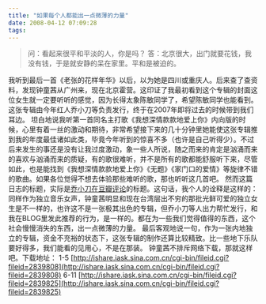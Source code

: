 ```yaml
---
title: "如果每个人都能出一点微薄的力量"
date: 2008-04-12 07:09:28
tags:
---
```


> 问：看起来很平和平淡的人，你是吗？ 答：北京很大，出门就要花钱，我没有钱，于是就安静的呆在家里。平和是被迫的。

我听到最后一首《老张的花样年华》以后，以为她是四川或重庆人。后来查了查资料，发现钟童茜从广州来，现在北京霍营。这印证了我最初看到这个专辑的封面这位女生就一定要听听的感觉，因为长得太象陈敏同学了，希望陈敏同学也能看到。这张专辑由今年红人乔小刀等负责发行，终于在2007年即将过去的时候带到我们耳边。 坦白地说我听第一首同名主打歌《我想深情款款地爱上你》内向版的时候，心里有着一丝的激动和期待，非常希望接下来的几十分钟里她能使这张专辑推到我的年度最佳诸如此类，毕竟今年听到的惊喜不多（也许是自己听得少）。不过后来发生的事还是没有让我过度激动，象一些人所说，随之而来的肯定是汹涌而来的喜欢与汹涌而来的质疑，有的歌很难听，并不是所有的歌都能舒服听下来，尽管如此，也是能找到《我想深情款款地爱上你》《无题》《家门口的爱情》等旋律不错的歌曲。如果各位觉得不想去体验那些难听的歌，那也听听这几首吧。 然而这篇日志的标题，实际是[乔小刀在豆瓣评论](http://www.douban.com/review/1254219/)的标题。这句话，我个人的诠释是这样的：同样作为独立音乐女声，钟童茜明显和现在台湾层出不穷的那批光鲜可爱的独立女生是不一样的，也许这不是一张极其出色的专辑，但乔小刀等人出力帮忙发行，和我在BLOG里发此推荐的行为，是一样的。都在为一些我们觉得值得的东西，这个社会慢慢消失的东西，出一点微薄的力量。 最后客观地说一句，作为一张内地独立的专辑，资金不充裕的状态下，这张专辑的制作还算比较精致。比一些地下乐队要好得多，我们能看的见用心，不是在那装。 钟童茜不排斥网络下载，那就这样吧。下载地址： 1-5 [http://ishare.iask.sina.com.cn/cgi-bin/fileid.cgi?fileid=2839808](http://ishare.iask.sina.com.cn/cgi-bin/fileid.cgi?fileid=2839808) 6-11 [http://ishare.iask.sina.com.cn/cgi-bin/fileid.cgi?fileid=2839825](http://ishare.iask.sina.com.cn/cgi-bin/fileid.cgi?fileid=2839825)